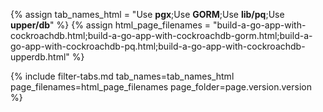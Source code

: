 {% assign tab_names_html = "Use <strong>pgx</strong>;Use <strong>GORM</strong>;Use <strong>lib/pq</strong>;Use <strong>upper/db</strong>" %}
{% assign html_page_filenames = "build-a-go-app-with-cockroachdb.html;build-a-go-app-with-cockroachdb-gorm.html;build-a-go-app-with-cockroachdb-pq.html;build-a-go-app-with-cockroachdb-upperdb.html" %}

{% include filter-tabs.md tab_names=tab_names_html page_filenames=html_page_filenames page_folder=page.version.version %}

